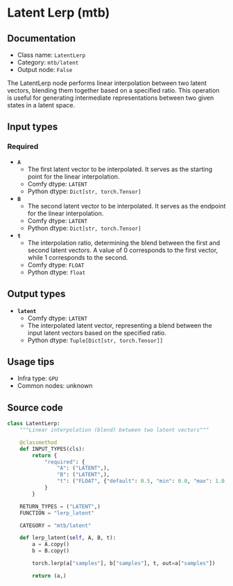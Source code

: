 # Latent Lerp (mtb)
## Documentation
- Class name: `LatentLerp`
- Category: `mtb/latent`
- Output node: `False`

The LatentLerp node performs linear interpolation between two latent vectors, blending them together based on a specified ratio. This operation is useful for generating intermediate representations between two given states in a latent space.
## Input types
### Required
- **`A`**
    - The first latent vector to be interpolated. It serves as the starting point for the linear interpolation.
    - Comfy dtype: `LATENT`
    - Python dtype: `Dict[str, torch.Tensor]`
- **`B`**
    - The second latent vector to be interpolated. It serves as the endpoint for the linear interpolation.
    - Comfy dtype: `LATENT`
    - Python dtype: `Dict[str, torch.Tensor]`
- **`t`**
    - The interpolation ratio, determining the blend between the first and second latent vectors. A value of 0 corresponds to the first vector, while 1 corresponds to the second.
    - Comfy dtype: `FLOAT`
    - Python dtype: `float`
## Output types
- **`latent`**
    - Comfy dtype: `LATENT`
    - The interpolated latent vector, representing a blend between the input latent vectors based on the specified ratio.
    - Python dtype: `Tuple[Dict[str, torch.Tensor]]`
## Usage tips
- Infra type: `GPU`
- Common nodes: unknown


## Source code
```python
class LatentLerp:
    """Linear interpolation (blend) between two latent vectors"""

    @classmethod
    def INPUT_TYPES(cls):
        return {
            "required": {
                "A": ("LATENT",),
                "B": ("LATENT",),
                "t": ("FLOAT", {"default": 0.5, "min": 0.0, "max": 1.0, "step": 0.01}),
            }
        }

    RETURN_TYPES = ("LATENT",)
    FUNCTION = "lerp_latent"

    CATEGORY = "mtb/latent"

    def lerp_latent(self, A, B, t):
        a = A.copy()
        b = B.copy()

        torch.lerp(a["samples"], b["samples"], t, out=a["samples"])

        return (a,)

```
